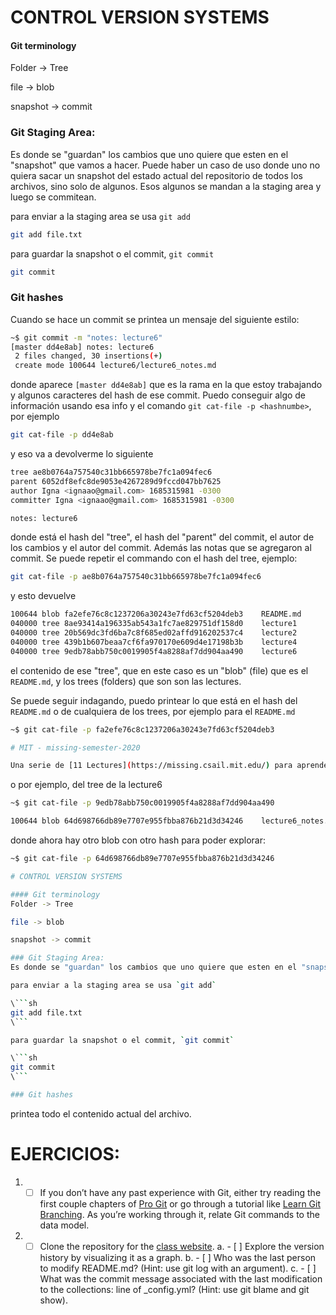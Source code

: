 # CONTROL VERSION SYSTEMS

#### Git terminology
Folder -> Tree

file -> blob

snapshot -> commit

### Git Staging Area:
Es donde se "guardan" los cambios que uno quiere que esten en el "snapshot" que vamos a hacer. Puede haber un caso de uso donde uno no quiera sacar un snapshot del estado actual del repositorio de todos los archivos, sino solo de algunos. Esos algunos se mandan a la staging area y luego se commitean.

para enviar a la staging area se usa `git add`

```sh
git add file.txt
```

para guardar la snapshot o el commit, `git commit`

```sh
git commit
```

### Git hashes
Cuando se hace un commit se printea un mensaje del siguiente estilo:

```sh
~$ git commit -m "notes: lecture6"
[master dd4e8ab] notes: lecture6
 2 files changed, 30 insertions(+)
 create mode 100644 lecture6/lecture6_notes.md
```
donde aparece `[master dd4e8ab]` que es la rama en la que estoy trabajando y algunos caracteres del hash de ese commit. Puedo conseguir algo de información usando esa info y el comando `git cat-file -p <hashnumbe>`, por ejemplo

```sh
git cat-file -p dd4e8ab
```
y eso va a devolverme lo siguiente
```sh
tree ae8b0764a757540c31bb665978be7fc1a094fec6
parent 6052df8efc8de9053e4267289d9fccd047bb7625
author Igna <ignaao@gmail.com> 1685315981 -0300
committer Igna <ignaao@gmail.com> 1685315981 -0300

notes: lecture6
```
donde está el hash del "tree", el hash del "parent" del commit, el autor de los cambios y el autor del commit. Además las notas que se agregaron al commit. Se puede repetir el commando con el hash del tree, ejemplo:
```sh
git cat-file -p ae8b0764a757540c31bb665978be7fc1a094fec6
```
y esto devuelve
```sh
100644 blob fa2efe76c8c1237206a30243e7fd63cf5204deb3	README.md
040000 tree 8ae93414a196335ab543a1fc7ae829751df158d0	lecture1
040000 tree 20b569dc3fd6ba7c8f685ed02affd916202537c4	lecture2
040000 tree 439b1b607beaa7cf6fa970170e609d4e17198b3b	lecture4
040000 tree 9edb78abb750c0019905f4a8288af7dd904aa490	lecture6
```
el contenido de ese "tree", que en este caso es un "blob" (file) que es el `README.md`, y los trees (folders) que son son las lectures.

Se puede seguir indagando, puedo printear lo que está en el hash del `README.md` o de cualquiera de los trees, por ejemplo para el `README.md`
```sh
~$ git cat-file -p fa2efe76c8c1237206a30243e7fd63cf5204deb3

# MIT - missing-semester-2020

Una serie de [11 Lectures](https://missing.csail.mit.edu/) para aprender a usar de forma más eficiente linux, que fue dictada por el M.I.T en 2020. Voy a usar este espacio para guardar los scripts o lo que crea necesario guardar.

```

o por ejemplo, del tree de la lecture6

```sh
~$ git cat-file -p 9edb78abb750c0019905f4a8288af7dd904aa490

100644 blob 64d698766db89e7707e955fbba876b21d3d34246	lecture6_notes.md
```

donde ahora hay otro blob con otro hash para poder explorar:

```sh
~$ git cat-file -p 64d698766db89e7707e955fbba876b21d3d34246

# CONTROL VERSION SYSTEMS

#### Git terminology
Folder -> Tree

file -> blob

snapshot -> commit

### Git Staging Area:
Es donde se "guardan" los cambios que uno quiere que esten en el "snapshot" que vamos a hacer. Puede haber un caso de uso donde uno no quiera sacar un snapshot del estado actual del repositorio de todos los archivos, sino solo de algunos. Esos algunos se mandan a la staging area y luego se commitean.

para enviar a la staging area se usa `git add`

\```sh
git add file.txt
\```

para guardar la snapshot o el commit, `git commit`

\```sh
git commit
\```

### Git hashes
```

printea todo el contenido actual del archivo.

# EJERCICIOS:
1. - [ ] If you don’t have any past experience with Git, either try reading the first couple chapters of [Pro Git](https://git-scm.com/book/en/v2) or go through a tutorial like [Learn Git Branching](https://learngitbranching.js.org/). As you’re working through it, relate Git commands to the data model.
2. - [ ] Clone the repository for the [class website](https://github.com/missing-semester/missing-semester).
	a. - [ ] Explore the version history by visualizing it as a graph.
	b. - [ ] Who was the last person to modify README.md? (Hint: use git log with an argument).
	c. - [ ] What was the commit message associated with the last modification to the collections: line of _config.yml? (Hint: use git blame and git show).
